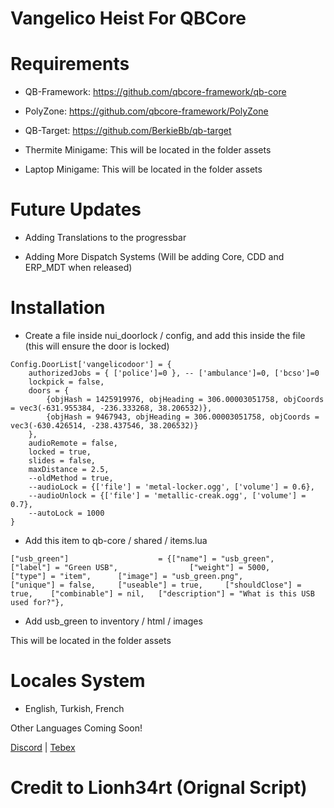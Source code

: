# Vangelico Heist For QBCore

# Requirements
- QB-Framework: https://github.com/qbcore-framework/qb-core

- PolyZone: https://github.com/qbcore-framework/PolyZone

- QB-Target: https://github.com/BerkieBb/qb-target

- Thermite Minigame: This will be located in the folder assets

- Laptop Minigame: This will be located in the folder assets

# Future Updates

- Adding Translations to the progressbar

- Adding More Dispatch Systems (Will be adding Core, CDD and ERP_MDT when released)

# Installation

- Create a file inside nui_doorlock / config, and add this inside the file (this will ensure the door is locked)
```
Config.DoorList['vangelicodoor'] = {
	authorizedJobs = { ['police']=0 }, -- ['ambulance']=0, ['bcso']=0
	lockpick = false,
	doors = {
		{objHash = 1425919976, objHeading = 306.00003051758, objCoords = vec3(-631.955384, -236.333268, 38.206532)},
		{objHash = 9467943, objHeading = 306.00003051758, objCoords = vec3(-630.426514, -238.437546, 38.206532)}
    },
	audioRemote = false,
	locked = true,
	slides = false,
	maxDistance = 2.5,
    --oldMethod = true,
    --audioLock = {['file'] = 'metal-locker.ogg', ['volume'] = 0.6},
    --audioUnlock = {['file'] = 'metallic-creak.ogg', ['volume'] = 0.7},
    --autoLock = 1000
}
```

- Add this item to qb-core / shared / items.lua

```
["usb_green"] 		 	     	 = {["name"] = "usb_green", 					["label"] = "Green USB", 				["weight"] = 5000, 	    ["type"] = "item", 		["image"] = "usb_green.png", 			["unique"] = false, 	["useable"] = true, 	["shouldClose"] = true,	   ["combinable"] = nil,   ["description"] = "What is this USB used for?"},
```

- Add usb_green to inventory / html / images

This will be located in the folder assets

# Locales System

- English, Turkish, French

Other Languages Coming Soon!

[Discord](https://discord.gg/Z3mHA3eez9) | [Tebex](https://prime-scripts.tebex.io/)

# Credit to Lionh34rt (Orignal Script)